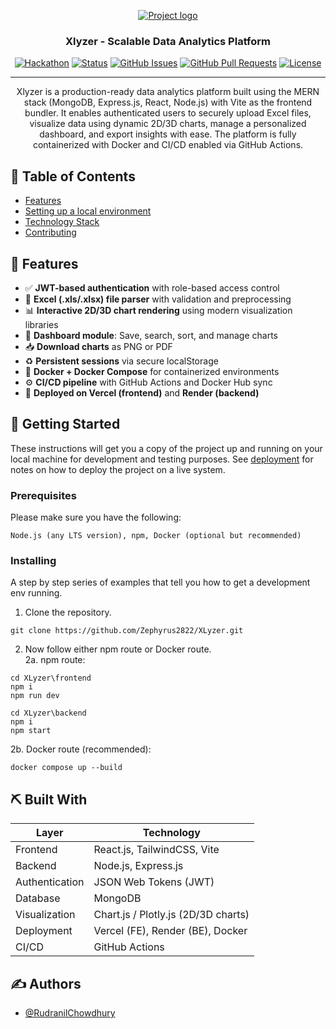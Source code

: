 <p align="center">
  <a href="" rel="noopener">
 <img src="https://i.postimg.cc/tgC9GG4Z/image.png" alt="Project logo"></a>
</p>
<h3 align="center"> Xlyzer - Scalable Data Analytics Platform</h3>

<div align="center">

[![Hackathon](https://img.shields.io/badge/hackathon-name-orange.svg)](http://hackathon.url.com)
[![Status](https://img.shields.io/badge/status-active-success.svg)]()
[![GitHub Issues](https://img.shields.io/github/issues/kylelobo/The-Documentation-Compendium.svg)](https://github.com/kylelobo/The-Documentation-Compendium/issues)
[![GitHub Pull Requests](https://img.shields.io/github/issues-pr/kylelobo/The-Documentation-Compendium.svg)](https://github.com/kylelobo/The-Documentation-Compendium/pulls)
[![License](https://img.shields.io/badge/license-MIT-blue.svg)](LICENSE.md)

</div>

---

<p align="center"> Xlyzer is a production-ready data analytics platform built using the MERN stack (MongoDB, Express.js, React, Node.js) with Vite as the frontend bundler. It enables authenticated users to securely upload Excel files, visualize data using dynamic 2D/3D charts, manage a personalized dashboard, and export insights with ease. The platform is fully containerized with Docker and CI/CD enabled via GitHub Actions.
    <br> 
</p>

## 📝 Table of Contents

- [Features](#features)
- [Setting up a local environment](#getting_started)
- [Technology Stack](#tech_stack)
- [Contributing](../CONTRIBUTING.md)

## 🚀 Features

- ✅ **JWT-based authentication** with role-based access control
- 📂 **Excel (.xls/.xlsx) file parser** with validation and preprocessing
- 📊 **Interactive 2D/3D chart rendering** using modern visualization libraries
- 🧠 **Dashboard module**: Save, search, sort, and manage charts
- 📥 **Download charts** as PNG or PDF
- ♻️ **Persistent sessions** via secure localStorage
- 🐳 **Docker + Docker Compose** for containerized environments
- ⚙️ **CI/CD pipeline** with GitHub Actions and Docker Hub sync
- 🚀 **Deployed on Vercel (frontend)** and **Render (backend)**

## 🏁 Getting Started <a name = "getting_started"></a>

These instructions will get you a copy of the project up and running on your local machine for development
and testing purposes. See [deployment](#deployment) for notes on how to deploy the project on a live system.

### Prerequisites
Please make sure you have the following:

```
Node.js (any LTS version), npm, Docker (optional but recommended)
```

### Installing

A step by step series of examples that tell you how to get a development env running.

1. Clone the repository.

```
git clone https://github.com/Zephyrus2822/XLyzer.git
```

2. Now follow either npm route or Docker route. <br>
2a. npm route:
```
cd XLyzer\frontend
npm i
npm run dev
```
```
cd XLyzer\backend
npm i
npm start
```
2b. Docker route (recommended): 
```
docker compose up --build
```

## ⛏️ Built With <a name = "tech_stack"></a>

| Layer         | Technology                          |
|---------------|-------------------------------------|
| Frontend      | React.js, TailwindCSS, Vite         |
| Backend       | Node.js, Express.js                 |
| Authentication| JSON Web Tokens (JWT)               |
| Database      | MongoDB                             |
| Visualization | Chart.js / Plotly.js (2D/3D charts) |
| Deployment    | Vercel (FE), Render (BE), Docker    |
| CI/CD         | GitHub Actions                      |

## ✍️ Authors <a name = "authors"></a>

- [@RudranilChowdhury](https://github.com/Zephyrus2822)
